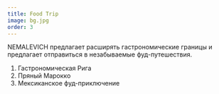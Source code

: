 ```yaml
---
title: Food Trip
image: bg.jpg
order: 3
---
```

NEMALEVICH предлагает расширять гастрономические границы и предлагает отправиться в незабываемые фуд-путешествия.

1. Гастрономическая Рига
2. Пряный Марокко
3. Мексиканское фуд-приключение

